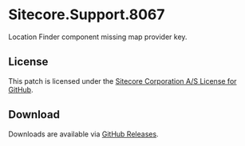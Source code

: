 # Sitecore.Support.8067
Location Finder component missing map provider key.

## License  
This patch is licensed under the [Sitecore Corporation A/S License for GitHub](https://github.com/sitecoresupport/Sitecore.Support.8067/blob/master/LICENSE).  

## Download  
Downloads are available via [GitHub Releases](https://github.com/sitecoresupport/Sitecore.Support.8067/releases).  
